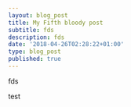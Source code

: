 ```yaml
---
layout: blog_post
title: My Fifth bloody post
subtitle: fds
description: fds
date: '2018-04-26T02:28:22+01:00'
type: blog_post
published: true
---
```

fds


test